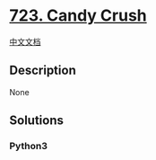 # [723. Candy Crush](https://leetcode.com/problems/candy-crush)

[中文文档](/leetcode/0700-0799/0723.Candy%20Crush/README.md)

## Description

None

## Solutions

<!-- tabs:start -->

### **Python3**

```python

```

<!-- tabs:end -->
